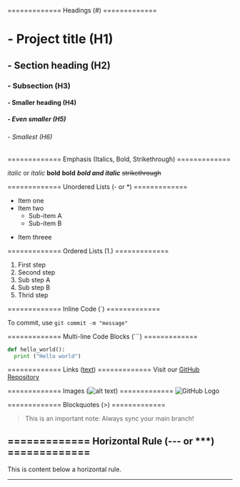 ============= Headings (#) =============
# - Project title (H1)
## - Section heading (H2)
### - Subsection (H3)
#### - Smaller heading (H4)
##### - Even smaller (H5)
###### - Smallest (H6)

============= Emphasis (Italics, Bold, Strikethrough) =============

*italic* or _italic_
**bold** __bold__
***bold and italic***
~~strikethrough~~

============= Unordered Lists (- or *) =============
- Item one
- Item two
  - Sub-item A
  - Sub-item B
* Item threee

============= Ordered Lists (1.) =============
1. First step
2. Second step
  1. Sub step A
  2. Sub step B
3. Thrid step

============= Inline Code (`) =============

To commit, use `git commit -m "message"`

============= Multi-line Code Blocks (```) =============
```python
def hello_world():
  print ("Hello world")
```
============= Links ([text](URL)) =============
Visit our [GitHub Repository](https://github.com/your-username/your-repo)

============= Images (![alt text](URL)) =============
![GitHub Logo](https://raw.githubusercontent.com/logos/github-logo.png)

============= Blockquotes (>) =============
> This is an important note: Always sync your main branch!

============= Horizontal Rule (--- or ***) =============
---
This is content below a horizontal rule.
***
